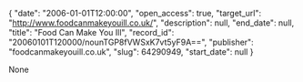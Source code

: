 {
  "date": "2006-01-01T12:00:00", 
  "open_access": true, 
  "target_url": "http://www.foodcanmakeyouill.co.uk/", 
  "description": null, 
  "end_date": null, 
  "title": "Food Can Make You Ill", 
  "record_id": "20060101T120000/nounTGP8fVWSxK7vt5yF9A==", 
  "publisher": "foodcanmakeyouill.co.uk", 
  "slug": 64290949, 
  "start_date": null
}

None